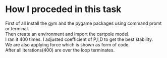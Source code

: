 # How I proceded in this task
First of all install the gym and the pygame packages using command promt or terminal.           
Then create an environment and import the cartpole model.                 
I ran it 400 times. I adjusted coefficient of P,I,D to get the best stability.             
We are also applying force which is shown as form of code.                
After all iterations(400) are over the loop terminates.               
